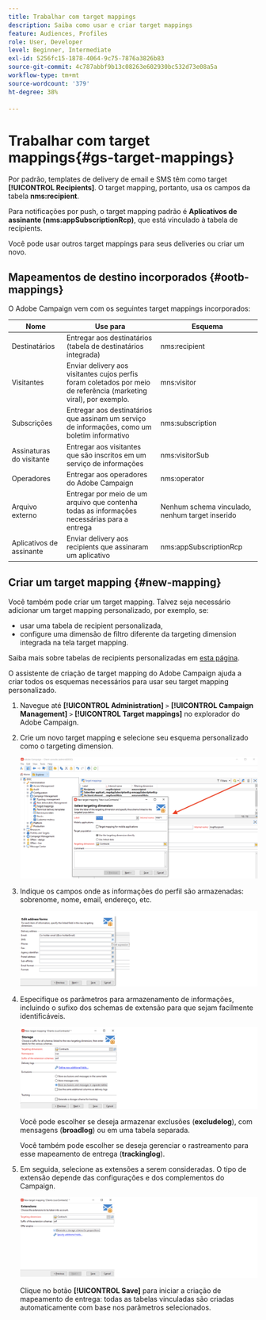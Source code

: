 ```yaml
---
title: Trabalhar com target mappings
description: Saiba como usar e criar target mappings
feature: Audiences, Profiles
role: User, Developer
level: Beginner, Intermediate
exl-id: 5256fc15-1878-4064-9c75-7876a3826b83
source-git-commit: 4c787abbf9b13c08263e602930bc532d73e08a5a
workflow-type: tm+mt
source-wordcount: '379'
ht-degree: 38%

---
```


# Trabalhar com target mappings{#gs-target-mappings}

Por padrão, templates de delivery de email e SMS têm como target **[!UICONTROL Recipients]**. O target mapping, portanto, usa os campos da tabela **nms:recipient**.

Para notificações por push, o target mapping padrão é **Aplicativos de assinante (nms:appSubscriptionRcp)**, que está vinculado à tabela de recipients.

Você pode usar outros target mappings para seus deliveries ou criar um novo.

## Mapeamentos de destino incorporados {#ootb-mappings}

O Adobe Campaign vem com os seguintes target mappings incorporados:

| Nome | Use para | Esquema |
|---|---|---|
| Destinatários | Entregar aos destinatários (tabela de destinatários integrada) | nms:recipient |
| Visitantes | Enviar delivery aos visitantes cujos perfis foram coletados por meio de referência (marketing viral), por exemplo. | mns:visitor |
| Subscrições | Entregar aos destinatários que assinam um serviço de informações, como um boletim informativo | nms:subscription |
| Assinaturas do visitante | Entregar aos visitantes que são inscritos em um serviço de informações | nms:visitorSub |
| Operadores | Entregar aos operadores do Adobe Campaign | nms:operator |
| Arquivo externo | Entregar por meio de um arquivo que contenha todas as informações necessárias para a entrega | Nenhum schema vinculado, nenhum target inserido |
| Aplicativos de assinante | Enviar delivery aos recipients que assinaram um aplicativo | nms:appSubscriptionRcp |


## Criar um target mapping {#new-mapping}

Você também pode criar um target mapping. Talvez seja necessário adicionar um target mapping personalizado, por exemplo, se:

* usar uma tabela de recipient personalizada,
* configure uma dimensão de filtro diferente da targeting dimension integrada na tela target mapping.

Saiba mais sobre tabelas de recipients personalizadas em [esta página](../dev/custom-recipient.md).

O assistente de criação de target mapping do Adobe Campaign ajuda a criar todos os esquemas necessários para usar seu target mapping personalizado.

1. Navegue até **[!UICONTROL Administration]** `>` **[!UICONTROL Campaign Management]** `>` **[!UICONTROL Target mappings]** no explorador do Adobe Campaign.

1. Crie um novo target mapping e selecione seu esquema personalizado como o targeting dimension.

   ![](assets/new-target-mapping.png)


1. Indique os campos onde as informações do perfil são armazenadas: sobrenome, nome, email, endereço, etc.

   ![](assets/wf_new_mapping_define_join.png)

1. Especifique os parâmetros para armazenamento de informações, incluindo o sufixo dos schemas de extensão para que sejam facilmente identificáveis.

   ![](assets/wf_new_mapping_define_names.png)

   Você pode escolher se deseja armazenar exclusões (**excludelog**), com mensagens (**broadlog**) ou em uma tabela separada.

   Você também pode escolher se deseja gerenciar o rastreamento para esse mapeamento de entrega (**trackinglog**).

1. Em seguida, selecione as extensões a serem consideradas. O tipo de extensão depende das configurações e dos complementos do Campaign.

   ![](assets/wf_new_mapping_define_extensions.png)

   Clique no botão **[!UICONTROL Save]** para iniciar a criação de mapeamento de entrega: todas as tabelas vinculadas são criadas automaticamente com base nos parâmetros selecionados.
